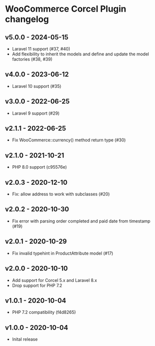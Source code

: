 # WooCommerce Corcel Plugin changelog

## v5.0.0 - 2024-05-15

* Laravel 11 support (#37, #40)
* Add flexibility to inherit the models and define and update the model factories (#38, #39)

## v4.0.0 - 2023-06-12

* Laravel 10 support (#35)

## v3.0.0 - 2022-06-25

* Laravel 9 support (#29)

## v2.1.1 - 2022-06-25

* Fix WooCommerce::currency() method return type (#30)

## v2.1.0 - 2021-10-21

* PHP 8.0 support (c95576e)

## v2.0.3 - 2020-12-10

* Fix: allow address to work with subclasses (#20)

## v2.0.2 - 2020-10-30

* Fix error with parsing order completed and paid date from timestamp (#19)

## v2.0.1 - 2020-10-29

* Fix invalid typehint in ProductAttribute model (#17)

## v2.0.0 - 2020-10-10

* Add support for Corcel 5.x and Laravel 8.x
* Drop support for PHP 7.2

## v1.0.1 - 2020-10-04

* PHP 7.2 compatibility (f4d8265)

## v1.0.0 - 2020-10-04

* Inital release